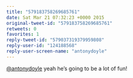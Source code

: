 ```yaml
---
title: "579183758269685761"
date: Sat Mar 21 07:32:23 +0000 2015
original-tweet-id: "579183758269685761"
retweets: 0
favorites: 1
reply-tweet-id: "579037319379959808"
reply-user-id: "124188568"
reply-user-screen-name: "antonydoyle"
---
```

<a href="https://twitter.com/antonydoyle">@antonydoyle</a> yeah he’s going to be a lot of fun!
